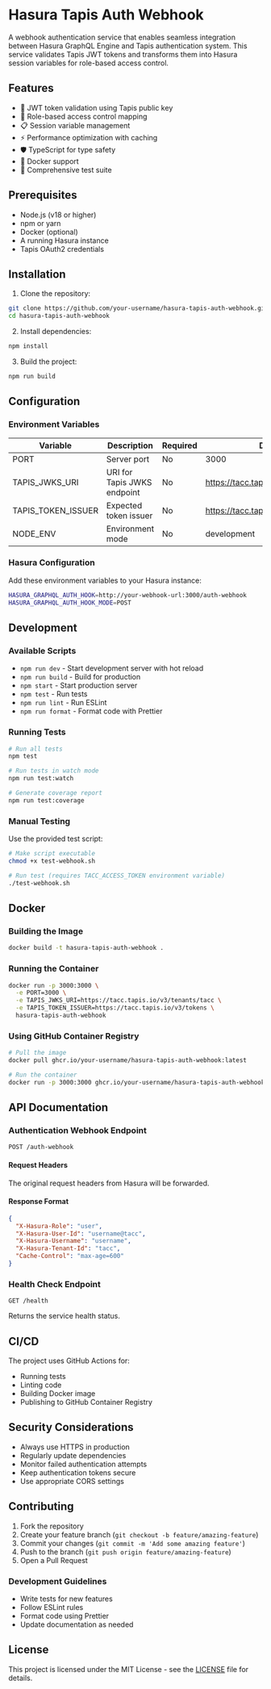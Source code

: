 # Hasura Tapis Auth Webhook

A webhook authentication service that enables seamless integration between Hasura GraphQL Engine and Tapis authentication system. This service validates Tapis JWT tokens and transforms them into Hasura session variables for role-based access control.

## Features

- 🔐 JWT token validation using Tapis public key
- 🚀 Role-based access control mapping
- 📋 Session variable management
- ⚡ Performance optimization with caching
- 🛡️ TypeScript for type safety
- 🐳 Docker support
- 🧪 Comprehensive test suite

## Prerequisites

- Node.js (v18 or higher)
- npm or yarn
- Docker (optional)
- A running Hasura instance
- Tapis OAuth2 credentials

## Installation

1. Clone the repository:

```bash
git clone https://github.com/your-username/hasura-tapis-auth-webhook.git
cd hasura-tapis-auth-webhook
```

2. Install dependencies:

```bash
npm install
```

3. Build the project:

```bash
npm run build
```

## Configuration

### Environment Variables

| Variable           | Description                 | Required | Default                               |
| ------------------ | --------------------------- | -------- | ------------------------------------- |
| PORT               | Server port                 | No       | 3000                                  |
| TAPIS_JWKS_URI     | URI for Tapis JWKS endpoint | No       | https://tacc.tapis.io/v3/tenants/tacc |
| TAPIS_TOKEN_ISSUER | Expected token issuer       | No       | https://tacc.tapis.io/v3/tokens       |
| NODE_ENV           | Environment mode            | No       | development                           |

### Hasura Configuration

Add these environment variables to your Hasura instance:

```bash
HASURA_GRAPHQL_AUTH_HOOK=http://your-webhook-url:3000/auth-webhook
HASURA_GRAPHQL_AUTH_HOOK_MODE=POST
```

## Development

### Available Scripts

- `npm run dev` - Start development server with hot reload
- `npm run build` - Build for production
- `npm start` - Start production server
- `npm test` - Run tests
- `npm run lint` - Run ESLint
- `npm run format` - Format code with Prettier

### Running Tests

```bash
# Run all tests
npm test

# Run tests in watch mode
npm run test:watch

# Generate coverage report
npm run test:coverage
```

### Manual Testing

Use the provided test script:

```bash
# Make script executable
chmod +x test-webhook.sh

# Run test (requires TACC_ACCESS_TOKEN environment variable)
./test-webhook.sh
```

## Docker

### Building the Image

```bash
docker build -t hasura-tapis-auth-webhook .
```

### Running the Container

```bash
docker run -p 3000:3000 \
  -e PORT=3000 \
  -e TAPIS_JWKS_URI=https://tacc.tapis.io/v3/tenants/tacc \
  -e TAPIS_TOKEN_ISSUER=https://tacc.tapis.io/v3/tokens \
  hasura-tapis-auth-webhook
```

### Using GitHub Container Registry

```bash
# Pull the image
docker pull ghcr.io/your-username/hasura-tapis-auth-webhook:latest

# Run the container
docker run -p 3000:3000 ghcr.io/your-username/hasura-tapis-auth-webhook:latest
```

## API Documentation

### Authentication Webhook Endpoint

`POST /auth-webhook`

#### Request Headers

The original request headers from Hasura will be forwarded.

#### Response Format

```json
{
  "X-Hasura-Role": "user",
  "X-Hasura-User-Id": "username@tacc",
  "X-Hasura-Username": "username",
  "X-Hasura-Tenant-Id": "tacc",
  "Cache-Control": "max-age=600"
}
```

### Health Check Endpoint

`GET /health`

Returns the service health status.

## CI/CD

The project uses GitHub Actions for:

- Running tests
- Linting code
- Building Docker image
- Publishing to GitHub Container Registry

## Security Considerations

- Always use HTTPS in production
- Regularly update dependencies
- Monitor failed authentication attempts
- Keep authentication tokens secure
- Use appropriate CORS settings

## Contributing

1. Fork the repository
2. Create your feature branch (`git checkout -b feature/amazing-feature`)
3. Commit your changes (`git commit -m 'Add some amazing feature'`)
4. Push to the branch (`git push origin feature/amazing-feature`)
5. Open a Pull Request

### Development Guidelines

- Write tests for new features
- Follow ESLint rules
- Format code using Prettier
- Update documentation as needed

## License

This project is licensed under the MIT License - see the [LICENSE](LICENSE) file for details.
